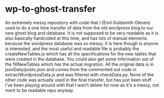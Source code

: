 # wp-to-ghost-transfer
An extremely messy repository with code that I (Emil Goldsmith Olesen) used to do a one time transfer of data from the old wordpress blog to our new ghost blog and database. It is not supposed to be very readable as it is also basically hardcoded at this time, and has lots of manual elements because the wordpress database was so messy. It is here though is anyone is interested, and the most useful and readable file is probably the createNewTables.js which has all the specifications for the new tables that were created in the database. You could also get some information out of the fillNewTables which has the actual migration. All the original data is in jsonData/posts.json and comes from the commented out code in extractWordpressData.js and was filtered with checkData.py. None of the other code was actually used in the final transfer, but has just been stuff I've been playing around with that I won't delete for now as it's a messy, not ment to be readable repo anyway.

